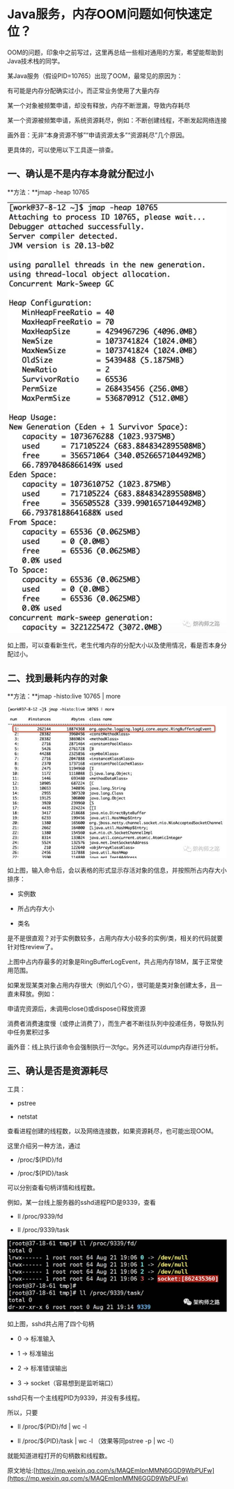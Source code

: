 # Java服务，内存OOM问题如何快速定位？

OOM的问题，印象中之前写过，这里再总结一些相对通用的方案，希望能帮助到Java技术栈的同学。

某Java服务（假设PID=10765）出现了OOM，最常见的原因为：

有可能是内存分配确实过小，而正常业务使用了大量内存

某一个对象被频繁申请，却没有释放，内存不断泄漏，导致内存耗尽

某一个资源被频繁申请，系统资源耗尽，例如：不断创建线程，不断发起网络连接

画外音：无非“本身资源不够”“申请资源太多”“资源耗尽”几个原因。

更具体的，可以使用以下工具逐一排查。

## 一、确认是不是内存本身就分配过小

**方法：**jmap -heap 10765

![](/assets/oom-01.png)

如上图，可以查看新生代，老生代堆内存的分配大小以及使用情况，看是否本身分配过小。

## 二、找到最耗内存的对象

**方法：**jmap -histo:live 10765 \| more

![](/assets/oom-02.png)

如上图，输入命令后，会以表格的形式显示存活对象的信息，并按照所占内存大小排序：

* 实例数

* 所占内存大小

* 类名

是不是很直观？对于实例数较多，占用内存大小较多的实例/类，相关的代码就要针对性review了。

上图中占内存最多的对象是RingBufferLogEvent，共占用内存18M，属于正常使用范围。

如果发现某类对象占用内存很大（例如几个G），很可能是类对象创建太多，且一直未释放。例如：

申请完资源后，未调用close\(\)或dispose\(\)释放资源

消费者消费速度慢（或停止消费了），而生产者不断往队列中投递任务，导致队列中任务累积过多

画外音：线上执行该命令会强制执行一次fgc。另外还可以dump内存进行分析。

## 三、确认是否是资源耗尽

工具：

* pstree

* netstat

查看进程创建的线程数，以及网络连接数，如果资源耗尽，也可能出现OOM。

这里介绍另一种方法，通过

* /proc/${PID}/fd

* /proc/${PID}/task

可以分别查看句柄详情和线程数。

例如，某一台线上服务器的sshd进程PID是9339，查看

* ll /proc/9339/fd

* ll /proc/9339/task

![](/assets/oom-4.png)

如上图，sshd共占用了四个句柄

* 0 -&gt; 标准输入

* 1 -&gt; 标准输出

* 2 -&gt; 标准错误输出

* 3 -&gt; socket（容易想到是监听端口）

sshd只有一个主线程PID为9339，并没有多线程。

所以，只要

* ll /proc/${PID}/fd \| wc -l

* ll /proc/${PID}/task \| wc -l （效果等同pstree -p \| wc -l）

就能知道进程打开的句柄数和线程数。

原文地址:[https://mp.weixin.qq.com/s/MAQEmIpnMMN6GGD9WbPUFw](https://mp.weixin.qq.com/s/MAQEmIpnMMN6GGD9WbPUFw)

